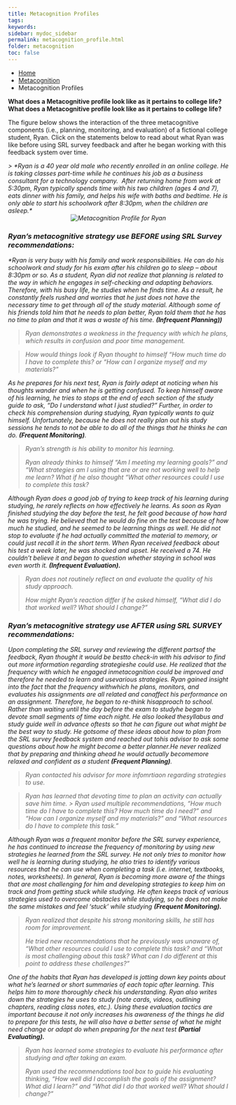 ```yaml
---
title: Metacognition Profiles
tags: 
keywords: 
sidebar: mydoc_sidebar
permalink: metacognition_profile.html
folder: metacognition
toc: false
---
```


<ul class="breadcrumb">
    <li><a href="index.html">Home</a></li>
    <li><a href="metacognition.html">Metacognition</a></li>
    <li class="active">Metacognition Profiles</li>
</ul>

**What does a Metacognitive profile look like as it pertains to college life?What does a Metacognitive profile look like as it pertains to college life?**

The figure below shows the interaction of the three metacognitive components (i.e., planning, monitoring, and evaluation) of a fictional college student, Ryan. Click on the statements below to read about what Ryan was like before using SRL survey feedback and after he began working with this feedback system over time. 

<div markdown="span" class="alert alert-info" role="alert"><i class="fa fa-info-circle">
> *Ryan is a 40 year old male who recently enrolled in an online college. He is taking classes part-time while he continues his job as a business consultant for a technology company.  After returning home from work at 5:30pm, Ryan typically spends time with his two children (ages 4 and 7), eats dinner with his family, and helps his wife with baths and bedtime. He is only able to start his schoolwork after 8:30pm, when the children are asleep.*
</div>

<center><img src='images/Metacognition-See.PNG' alt='Metacognition Profile for Ryan' /></center>

### Ryan’s metacognitive strategy use *BEFORE* using SRL Survey recommendations:

*Ryan is very busy with his family and work responsibilities. He can do his schoolwork and study for his exam after his children go to sleep – about 8:30pm or so. As a student, Ryan did not realize that planning is related to the way in which he engages in self-checking and adapting behaviors. Therefore, with his busy life, he studies when he finds time. As a result, he constantly feels rushed and worries that he just does not have the necessary time to get through all of the study material. Although some of his friends told him that he needs to plan better, Ryan told them that he has no time to plan and that it was a waste of his time. **(Infrequent Planning))**

> Ryan demonstrates a weakness in the frequency with which he plans, which results in confusion and poor time management.

>How would things look if Ryan thought to himself “How much time do I have to complete this? or “How can I
organize myself and my materials?”

As he prepares for his next test, Ryan is fairly adept at noticing when his thoughts wander and when he is getting confused. To keep himself aware of his learning, he tries to stops at the end of each section of the study guide to ask, “Do I understand what I just studied?” Further, in order to check his comprehension during studying, Ryan typically wants to quiz himself. Unfortunately, because he does not really plan out his study sessions he tends to not be able to do all of the things that he thinks he can do. **(Frequent Monitoring)**.

> Ryan’s strength is his ability to monitor his learning. 
> 
> Ryan already thinks to himself “Am I meeting my learning goals?” and “What strategies am I using that are or are not working well to help me learn? What if he also thought “What other resources could I use to complete this task?

Although Ryan does a good job of trying to keep track of his learning during studying, he rarely reflects on how effectively he learns. As soon as Ryan finished studying the day before the test, he felt good because of how hard he was trying. He believed that he would do fine on the test because of how much he studied, and he seemed to be learning things as well. He did not stop to evaluate if he had actually committed the material to memory, or could just recall it in the short term. When Ryan received feedback about his test a week
later, he was shocked and upset. He received a 74. He couldn’t believe it and began to question whether staying in school was even worth it. **(Infrequent Evaluation).** 

> Ryan does not routinely reflect on and evaluate the quality of his study approach.
> 
> How might Ryan’s reaction differ if he asked himself, “What did I do that worked well? What should I change?”

### Ryan’s metacognitive strategy use *AFTER* using SRL SURVEY recommendations:

Upon completing the SRL survey and reviewing the different partsof the feedback, Ryan thought it would be bestto check-in with his advisor to find out more information regarding strategieshe could use. He realized that the frequency with which he engaged inmetacognition could be improved and therefore he needed to learn and usevarious strategies. Ryan gained insight into the fact that the frequency withwhich he plans, monitors, and evaluates his assignments are all related and canaffect his performance on an assignment. Therefore, he began to re-think hisapproach to school. Rather than waiting until the day before the exam to studyhe began to devote small segments of time each night. He also looked thesyllabus and study guide well in advance oftests so that he can figure out what might be the best way to study. He gotsome of these ideas about how to plan from the SRL survey feedback system and reached out tohis advisor to ask some questions about how he might become a better planner.He never realized that by preparing and thinking ahead he would actually becomemore relaxed and confident as a student **(Frequent Planning)**. 

> Ryan contacted his advisor for more infomrtiaon regarding strategies to use.

> Ryan has learned that devoting time to plan an activity can actually save him time. > 
> Ryan used multiple recommendations, “How much time do I have to complete this? How much time do I need?” and “How can I organize myself and my materials?” and “What resources do I have to complete this task.”
 
Although Ryan was a frequent monitor before the SRL survey experience, he has continued to increase the frequency of monitoring by using new strategies he learned from the SRL survey. He not only tries to monitor how well he is learning during studying, he also tries to identify various resources that he can use when completing a task (i.e. internet, textbooks, notes, worksheets). In general, Ryan is becoming more aware of the things that are most challenging for him and developing strategies to keep him on track and from getting stuck while studying. He often keeps track of various strategies used to overcome obstacles while studying, so he does not make the same mistakes and feel ‘stuck’ while studying **(Frequent Monitoring).**

> Ryan realized that despite his strong monitoring skills, he still has room for improvement.
> 
> He tried new recommendations that he previously was unaware of, “What other resources could I use to complete this task? and “What is most challenging about this task? What can I do different at this point to address these challenges?”
  
One of the habits that Ryan has developed is jotting down key points about what he’s learned or short
summaries of each topic after learning. This helps him to more thoroughly check his understanding. Ryan also writes down the strategies he uses to study (note cards, videos, outlining chapters, reading class notes, etc.). Using these evaluation tactics are important because it not only increases his awareness of the things he did to prepare for this tests, he will also have a better sense of what he might need change or adapt do when preparing for the next test **(Partial Evaluating).**

> Ryan has learned some strategies to evaluate his performance after studying and after taking an exam.
> 
> Ryan used the recommendations tool box to guide his evaluating thinking, “How well did I accomplish the goals of the assignment? What did I learn?” and “What did I do that worked well? What should I change?”

